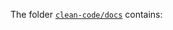 The folder [`clean-code/docs`](https://github.com/RISE-UNIBAS/clean-code/tree/master/docs) contains: